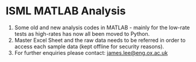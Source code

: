 # ISML MATLAB Analysis

1. Some old and new analysis codes in MATLAB - mainly for the low-rate tests as high-rates has now all been moved to Python.
2. Master Excel Sheet and the raw data needs to be referred in order to access each sample data (kept offline for security reasons).
3. For further enquiries please contact: james.lee@eng.ox.ac.uk
